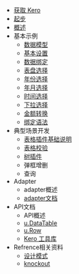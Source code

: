 * [获取 Kero](install.md)
* [起步](getting-started.md)
* [概述](overview.md)
* 基本示例
  * [数据模型](datatable.md)
  * [基本设置](dataTableUse.md)
  * [数据绑定](example2.md)
  * [表盘选择](clockpicker.md)
  * [年份选择](ex_year.md)
  * [年月选择](ex_yearmonth.md)
  * [时间选择](ex_time.md)
  * [下拉选择](combobox_ex.md)
  * [金额转换](currency_ex.md)
  * [绑定语法](syntax.md)
* 典型场景开发
  * [表格插件基础说明](grid.md)
  * [表格校验](gridValidate.md)
  * [树插件](tree.md)
  * 弹框增删
  * 查询
* Adapter
  * adapter概述
  * [adapter文档](module.md)
* API文档
  * API概述
  * [u.DataTable](udatatable.md)
  * [u.Row](row.md)
  * [Kero 工具库](core.md)
* Refrence相关资料
  * [设计模式](arch.md)
  * [knockout](knockout.md)
